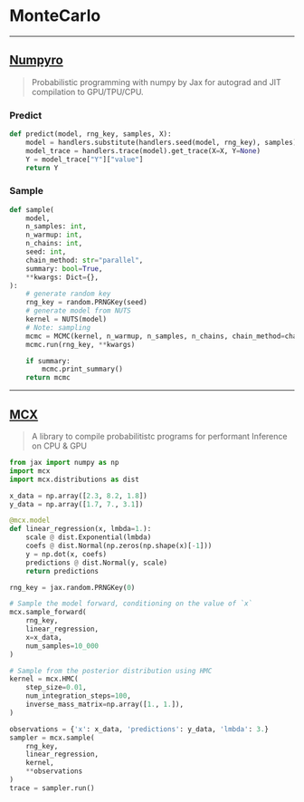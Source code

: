 # MonteCarlo

---

## [Numpyro](https://github.com/pyro-ppl/numpyro)

> Probabilistic programming with numpy by Jax for autograd and JIT compilation to GPU/TPU/CPU.

### Predict

```python
def predict(model, rng_key, samples, X):
    model = handlers.substitute(handlers.seed(model, rng_key), samples)
    model_trace = handlers.trace(model).get_trace(X=X, Y=None)
    Y = model_trace["Y"]["value"]
    return Y
```

### Sample

```python
def sample(
    model,
    n_samples: int,
    n_warmup: int,
    n_chains: int,
    seed: int,
    chain_method: str="parallel",
    summary: bool=True,
    **kwargs: Dict={},
):
    # generate random key
    rng_key = random.PRNGKey(seed)
    # generate model from NUTS
    kernel = NUTS(model)
    # Note: sampling
    mcmc = MCMC(kernel, n_warmup, n_samples, n_chains, chain_method=chain_method)
    mcmc.run(rng_key, **kwargs)

    if summary:
        mcmc.print_summary()
    return mcmc
```

---

## [MCX](https://github.com/rlouf/mcx) 

> A library to compile probabilitistc programs for performant Inference on CPU & GPU

```python
from jax import numpy as np
import mcx
import mcx.distributions as dist

x_data = np.array([2.3, 8.2, 1.8])
y_data = np.array([1.7, 7., 3.1])

@mcx.model
def linear_regression(x, lmbda=1.):
    scale @ dist.Exponential(lmbda)
    coefs @ dist.Normal(np.zeros(np.shape(x)[-1]))
    y = np.dot(x, coefs)
    predictions @ dist.Normal(y, scale)
    return predictions

rng_key = jax.random.PRNGKey(0)

# Sample the model forward, conditioning on the value of `x`
mcx.sample_forward(
    rng_key,
    linear_regression,
    x=x_data,
    num_samples=10_000
)

# Sample from the posterior distribution using HMC
kernel = mcx.HMC(
    step_size=0.01,
    num_integration_steps=100,
    inverse_mass_matrix=np.array([1., 1.]),
)

observations = {'x': x_data, 'predictions': y_data, 'lmbda': 3.}
sampler = mcx.sample(
    rng_key,
    linear_regression,
    kernel,
    **observations
)
trace = sampler.run()
```



